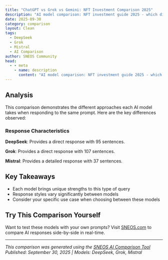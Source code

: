 ```yaml
---
title: "ChatGPT vs Grok vs Gemini: NFT Investment Comparison 2025"
description: "AI model comparison: NFT investment guide 2025 - which digital assets will actually hold value?..."
date: 2025-09-30
category: comparison
layout: Clean
tags:
  - DeepSeek
  - Grok
  - Mistral
  - AI Comparison
author: SNEOS Community
head:
  - - meta
    - name: description
      content: "AI model comparison: NFT investment guide 2025 - which digital assets will actually hold value?..."
---
```


<ChatComparison
  title="ChatGPT vs Grok vs Gemini: NFT Investment Comparison 2025"
  prompt="NFT investment guide 2025 - which digital assets will actually hold value?"
  :responses='{
    "DeepSeek": "Of course. Here is a comprehensive NFT investment guide for 2025, focusing on how to identify digital assets with the highest potential to hold and appreciate in value.\n\n### The Core Thesis for 2025: Utility and Integration\n\nThe era of buying a JPEG simply because it\u0027s a JPEG is over. The 2021 hype cycle proved that without underlying utility, most NFTs are vulnerable to price collapse. In 2025, value will be derived from **what an NFT *does***, not just what it looks like.\n\nThink of an NFT not as a picture, but as a **key**. A key to a community, a game, a revenue stream, or a unique digital experience. The most valuable \u0022keys\u0022 will be those that unlock the most compelling and sustainable utilities.\n\n---\n\n### Key Pillars of Value for 2025 and Beyond\n\nHere are the categories and characteristics most likely to hold value.\n\n#### 1. The \u0022Blue-Chip\u0022 \u0026 Cultural Keystones\nThese are the established projects with proven resilience, strong communities, and historical significance. They are the \u0022digital real estate\u0022 of the NFT world.\n\n*   **Examples:** CryptoPunks, Bored Ape Yacht Club (BAYC), Art Blocks Curated, Azuki.\n*   **Why They Hold Value:**\n    *   **Brand Power:** They are household names, even outside crypto.\n    *   **Strong Community (Social Capital):** Ownership is a status symbol.\n    *   **Licensing \u0026 Commercial Rights:** Owners can often build their own brands and products using their NFT.\n    *   **Ecosystem Building:** Projects like BAYC have expanded into gaming (HV-MTL, Legends of the Mara), tokenomics ($APE), and real-world events (ApeFest).\n*   **2025 Outlook:** These will likely remain valuable, but their growth may slow. Their survival depends on continued innovation. Investing here is like investing in a legacy luxury brand.\n\n#### 2. Utility-First: Gaming \u0026 Entertainment (The \u0022Play-to-Earn\u0022 Evolution)\nThe \u0022Play-to-Earn\u0022 model is maturing into \u0022Play-and-Own.\u0022 The value is in NFTs that are essential for a fun and engaging gaming experience.\n\n*   **What to Look For:**\n    *   **True In-Game Utility:** NFTs that are powerful characters, unique land plots, or rare items that impact gameplay.\n    *   **Strong Gameplay Loop:** The game must be *fun* first. A sustainable economy is built on engagement, not just speculation.\n    *   **Interoperability Potential:** NFTs that could be used across multiple games or platforms in the future.\n*   **2025 Outlook:** Look for games with AAA-quality graphics and sustainable tokenomics. Projects that have survived the bear market and are nearing full launch are prime candidates.\n\n#### 3. The Access Pass: Membership \u0026 Real-World Benefits\nThis is one of the strongest utility cases. An NFT that acts as a lifetime membership to a network, event series, or service.\n\n*   **What to Look For:**\n    *   **Exclusive Events:** Access to IRL concerts, conferences, or parties.\n    *   **Networking Opportunities:** Membership in a private Discord or platform for high-net-worth or like-minded individuals.\n    *   **Product Discounts \u0026 Perks:** Think of it as a lifetime subscription or loyalty card.\n    *   **Proof-of-Attendance Protocols (POAP):** While not always high-value, collecting POAPs can prove your early involvement in significant projects, which can be a form of social capital.\n*   **2025 Outlook:** This category will explode. The value is directly tied to the quality and exclusivity of the benefits provided.\n\n#### 4. The Financialization of NFTs: DeFi x NFTs\nNFTs are becoming financialized assets, creating new ways to derive value from them beyond just selling.\n\n*   **Key Concepts:**\n    *   **NFT Lending \u0026 Borrowing:** Use your NFT as collateral to take out a loan without selling it.\n    *   **Fractionalization:** Breaking a high-value NFT (like a CryptoPunk) into smaller, more affordable pieces, allowing for shared ownership and increased liquidity.\n    *   **Royalty-Bearing NFTs:** NFTs that provide a share of the revenue from a project, album, or brand.\n*   **2025 Outlook:** Projects that pioneer secure and user-friendly financial tools for NFTs will be critical infrastructure. Owning NFTs that are compatible with these systems will be a major advantage.\n\n#### 5. The \u0022Soul\u0022 of Web3: Decentralized Identity (DID) \u0026 Soulbound Tokens (SBTs)\nThis is a more advanced but crucial concept. NFTs will increasingly represent your identity, credentials, and reputation on the blockchain.\n\n*   **What to Look For:**\n    *   **Soulbound Tokens (SBTs):** Non-transferable NFTs that represent things like educational degrees, work credentials, or event history. They can\u0027t be bought, only earned.\n    *   **Decentralized Identity (DID) Systems:** NFTs that act as your universal login and reputation score across Web3, granting you access and trust based on your on-chain history.\n*   **2025 Outlook:** This is a long-term bet on the fundamental infrastructure of Web3. The value isn\u0027t monetary in a direct sense, but in the access and trust it unlocks.\n\n---\n\n### A Practical Framework for Your 2025 Investment Strategy\n\nBefore you buy anything, ask these questions:\n\n1.  **What is the Utility?** Be specific. \u0022It looks cool\u0022 is not enough. Does it grant access? Does it generate revenue? Is it a vital tool in a game?\n2.  **Who is the Team?** Are they doxxed (publicly known)? Do they have a track record of delivering on promises? Check their GitHub\u2014is there active development?\n3.  **How Strong is the Community?** Lurk in the Discord and Twitter spaces. Is the community engaged, building, and positive? Or is it just people asking \u0022Wen moon?\u0022\n4.  **What is the Roadmap \u0026 Execution?** Look at the project\u0027s history. Have they hit their milestones? A beautiful roadmap is worthless without execution.\n5.  **Is the Art \u0026 Story Unique?** While secondary to utility, a strong artistic vision and compelling lore can create a powerful brand that stands the test of time.\n6.  **What is the Financial Health?** Look at trading volume, floor price history, and royalty structure. A project with a healthy, active market is more resilient.\n\n### Red Flags to Avoid in 2025\n\n*   **PFP-Only Projects:** A profile-picture project with no roadmap, utility, or experienced team is a high-risk gamble.\n*   **Guarantees of Profit:** Anyone guaranteeing returns is running a scam.\n*   **Anonymous, Inexperienced Teams:** The bear market weeded out many of these, but they will return during the next hype cycle.\n*   **Forked or Unoriginal Code:** Projects that are blatant copies of others with no innovation.\n*   **Artificially Inflated Volume:** Be wary of \u0022wash trading\u0022 where a project\u0027s team buys and sells to themselves to fake activity.\n\n### Final Verdict\n\nIn 2025, the NFT space will be less about speculative gambling and more about **strategic investing in digital assets with tangible use cases.**\n\n**The digital assets that will hold value are those that function as:**\n*   **Keys** to exclusive communities and experiences.\n*   **Tools** within engaging digital worlds.\n*   **Tickets** to real-world events and networks.\n*   **Collateral** in a decentralized financial system.\n*   **Credentials** for your on-chain identity.\n\nFocus on the underlying value proposition, not the hype. Do your own research, understand the technology, and invest in projects that are building a lasting foundation for the future of the digital world.",
    "Grok": "Investing in NFTs (Non-Fungible Tokens) in 2025 requires a strategic approach, as the market has matured since the 2021-2022 hype cycle. While NFTs remain a speculative asset class, certain categories and trends are more likely to hold or appreciate in value over time. Below is a guide to navigating NFT investments in 2025, focusing on digital assets with potential long-term value, grounded in current market dynamics and forward-looking insights. Note that this is not financial advice\u2014always do your own research (DYOR) and consider the inherent risks of volatile markets.\n\n### 1. Understand the NFT Landscape in 2025\n- **Market Evolution**: By 2025, NFTs have likely moved beyond the initial \u0022JPEG speculation\u0022 phase. They are increasingly tied to utility, community, and integration with technologies like the metaverse, DeFi (Decentralized Finance), and Web3 ecosystems.\n- ** Regulation and Adoption**: Governments and institutions may have introduced clearer regulations by 2025, potentially stabilizing the market but also limiting some speculative fervor. Institutional adoption (e.g., by brands, gaming companies, and artists) will play a larger role in driving value.\n- **Technology Advancements**: Improved blockchain scalability (via Layer-2 solutions like Ethereum\u0027s rollups, Polygon, or others) and lower transaction fees will make NFTs more accessible, while AR/VR integration could enhance their use cases.\n\n### 2. Key Factors for NFT Value in 2025\nWhen assessing NFTs for investment, focus on these core drivers of long-term value:\n- **Utility**: NFTs that offer real-world or digital utility (e.g., access to exclusive communities, in-game assets, or ownership of virtual land) are more likely to retain value than purely collectible items.\n- **Community Strength**: Projects with active, engaged communities often sustain value better. Look for NFTs tied to DAOs (Decentralized Autonomous Organizations) or projects with strong governance and roadmap transparency.\n- **Scarcity and Provenance**: Rarity within a collection, along with verifiable ownership history on the blockchain, remains a key value driver for high-end NFTs.\n- **Cultural Relevance**: NFTs tied to influential artists, brands, or movements (e.g., digital art by Beeple or collaborations with major corporations like Nike) often hold cultural cachet that supports value.\n- **Interoperability**: NFTs usable across multiple platforms (e.g., metaverse-ready avatars or assets compatible with different games) are more likely to appreciate as Web3 ecosystems grow.\n\n### 3. Promising NFT Categories for 2025 Investment\nBased on current trends and projected growth, these categories are likely to hold or increase in value by 2025:\n#### a) Metaverse Land and Assets\n- **Why**: The metaverse is expected to expand significantly by 2025, with companies like Meta, Decentraland, and The Sandbox leading virtual world development. Owning virtual real estate or assets (e.g., avatars, wearables) in popular metaverse platforms could yield high returns if adoption grows.\n- **Where to Look**: Focus on established platforms like Decentraland (MANA) and The Sandbox (SAND), or emerging metaverse projects with strong backing. Watch for partnerships with major brands or gaming companies.\n- **Risk**: Value depends on user adoption\u2014if the metaverse fails to attract mainstream users, these assets could lose relevance.\n\n#### b) Gaming NFTs (Play-to-Earn and In-Game Assets)\n- **Why**: Play-to-earn (P2E) and blockchain-based games are projected to grow as gamers embrace ownership of in-game items (e.g., weapons, skins, characters). These NFTs often have utility within their ecosystems.\n- **Where to Look**: Invest in assets from popular games like Axie Infinity (if it sustains momentum), Star Atlas, or upcoming titles with strong developer teams and community buzz. Also, consider platforms like Enjin that support NFT creation for games.\n- **Risk**: Game-specific NFTs can plummet in value if the game loses popularity. Diversify across multiple gaming ecosystems.\n\n#### c) Art and Collectibles by Renowned Creators\n- **Why**: High-end digital art and collectibles from established artists or iconic collections (e.g., CryptoPunks, Bored Ape Yacht Club) have proven to hold value as status symbols and cultural artifacts.\n- **Where to Look**: Target blue-chip NFTs like CryptoPunks or BAYC (if you can afford floor prices) for stability, or look for works by emerging artists gaining traction on platforms like Foundation or SuperRare. Also, keep an eye on collaborations between traditional artists and NFT platforms.\n- **Risk**: Art NFTs are highly speculative and tied to market sentiment. Avoid overpaying for hyped collections without cultural staying power.\n\n#### d) Music and Entertainment NFTs\n- **Why**: Musicians and entertainers are increasingly using NFTs to monetize content (e.g., exclusive tracks, virtual concert tickets, or fractional ownership of royalties). This ties NFTs to real-world revenue streams.\n- **Where to Look**: Platforms like Royal (for music royalties) or projects by major artists dropping exclusive content. Virtual concert experiences in the metaverse could also be a growth area.\n- **Risk**: Value is tied to the artist\u2019s popularity and the platform\u2019s longevity\u2014choose projects with sustainable models.\n\n#### e) Utility-Driven NFTs (Memberships, Access Passes)\n- **Why**: NFTs that grant access to exclusive communities, events, or services (e.g., Bored Ape Yacht Club\u2019s perks or VeeFriends\u2019 conference access) often retain value due to ongoing utility and network effects.\n- **Where to Look**: Projects with clear roadmaps for delivering value to holders, such as Alpha Pass NFTs for early access to new platforms or DAO governance tokens tied to NFTs.\n- **Risk**: If the promised utility isn\u2019t delivered, value can collapse. Research the team\u2019s track record.\n\n### 4. Projects to Watch in 2025\nWhile specific projects can\u2019t be guaranteed to succeed, here are some categories and names likely to remain relevant based on current momentum:\n- **Blue-Chip Collections**: CryptoPunks, Bored Ape Yacht Club, and Art Blocks Curated\u2014often seen as \u201Cdigital heirlooms\u201D with historical significance.\n- **Metaverse Leaders**: Decentraland, The Sandbox, and newer players like Somnium Space.\n- **Gaming Innovators**: Axie Infinity (if it adapts), Illuvium, and Star Atlas for high-quality blockchain games.\n- **Emerging Ecosystems**: Watch for Layer-1 and Layer-2 blockchains (e.g., Solana, Avalanche, Polygon) hosting innovative NFT projects with low fees and high scalability.\n\n### 5. How to Invest Wisely in NFTs for 2025\n- **Start Small and Diversify**: Allocate only a small portion of your portfolio to NFTs (e.g., 1-5%) since they\u2019re high-risk. Spread investments across categories (e.g., art, gaming, metaverse) to mitigate losses.\n- **Research Deeply**: Use tools like OpenSea, Rarible, or Dune Analytics to track sales data, floor prices, and community activity. Join Discord or Twitter communities to gauge sentiment and roadmap progress.\n- **Focus on Long-Term Holders**: Avoid flipping NFTs for quick profits unless you\u2019re experienced\u2014short-term speculation is riskier in a maturing market. Look for projects with \u201Cdiamond-handed\u201D communities.\n- **Secure Your Assets**: Use hardware wallets (e.g., Ledger, Trezor) to store NFTs and avoid phishing scams. Never share private keys or seed phrases.\n- **Timing the Market**: NFT markets often follow crypto cycles. Buying during bear markets (low sentiment) and holding through bull runs can maximize returns, though timing is hard to predict.\n\n### 6. Risks to Consider\n- **Market Volatility**: NFT prices are tied to crypto market sentiment (e.g., Ethereum price fluctuations) and can crash during bear markets.\n- **Regulatory Uncertainty**: Governments may impose taxes, bans, or restrictions on NFTs, impacting liquidity and value.\n- **Project Failure**: Many NFT projects fail to deliver on promises\u2014rug pulls and abandoned roadmaps are common.\n- **Environmental Concerns**: If energy-intensive blockchains (like Ethereum pre-merge) face backlash, NFT adoption could slow unless sustainable solutions dominate by 2025.\n\n### 7. Predictions for NFT Value in 2025\n- **Mainstream Integration**: NFTs will likely be integrated into everyday digital experiences (e.g., social media profile pictures, virtual event tickets, or brand loyalty programs), driving demand for utility-based tokens.\n- **Consolidation**: The market may see fewer but higher-quality projects as speculative \u201Cmeme\u201D NFTs fade. Blue-chip and utility-driven NFTs will dominate.\n- **Price Polarization**: High-end NFTs (e.g., CryptoPunks) may appreciate further as status symbols, while low-value collections struggle unless tied to utility.\n\n### Conclusion\nIn 2025, the NFTs most likely to hold value will be those with utility, strong communities, and ties to growing sectors like the metaverse, gaming, and entertainment. Focus on established blue-chip collections for stability, metaverse and gaming assets for growth potential, and utility-driven NFTs for practical value. Always approach NFT investing with caution\u2014treat it as a speculative venture, allocate funds you can afford to lose, and stay informed about market trends and technological developments. Tools like NFT marketplaces, Twitter Spaces, and blockchain analytics will be your best allies in identifying winners in this evolving space. What specific NFT categories or projects are you eyeing? I can dig deeper into those if you\u2019d like!",
    "Mistral": "Predicting the future of NFTs (Non-Fungible Tokens) and which digital assets will hold value in 2025 involves a mix of understanding current trends, technological advancements, and market dynamics. Here are some key considerations and potential areas where NFTs might retain or increase their value:\n\n### 1. **Art and Collectibles**\n- **Blue-Chip NFTs**: Established collections like CryptoPunks, Bored Ape Yacht Club (BAYC), and Art Blocks have shown resilience and continued interest. These are likely to remain valuable due to their historical significance and community support.\n- **Emerging Artists**: Keep an eye on up-and-coming digital artists who are gaining traction. Early investments in promising artists can yield significant returns.\n\n### 2. **Gaming and Metaverse**\n- **In-Game Assets**: NFTs representing in-game items, characters, and virtual real estate in popular metaverse platforms like Decentraland, The Sandbox, and Axie Infinity are likely to hold value as these ecosystems grow.\n- **Interoperability**: Assets that can be used across multiple games and platforms may become more valuable due to their versatility.\n\n### 3. **Music and Media**\n- **Music NFTs**: Digital assets representing ownership of music tracks, albums, or concert tickets can hold value, especially if they come with additional perks like royalties or exclusive access.\n- **Film and TV**: NFTs tied to popular films, TV shows, or digital content can also be valuable, especially if they offer unique experiences or rights.\n\n### 4. **Real Estate and Virtual Land**\n- **Virtual Real Estate**: As the metaverse continues to develop, virtual land in popular platforms will likely retain or increase in value, especially in prime locations.\n- **Real-World Integration**: NFTs that represent ownership of real-world properties or integrate with real-world assets could also be valuable.\n\n### 5. **Utility and Functional NFTs**\n- **Membership and Access**: NFTs that grant access to exclusive communities, events, or services can hold value due to their utility.\n- **Identity and Credentials**: NFTs representing digital identities, certificates, or credentials could become more valuable as blockchain technology becomes more integrated into everyday life.\n\n### 6. **Sustainability and Eco-Friendly NFTs**\n- **Green NFTs**: As environmental concerns grow, NFTs that are created on eco-friendly blockchains or support sustainable initiatives may hold more value.\n\n### 7. **Regulatory and Legal Considerations**\n- **Compliance**: NFTs that comply with evolving regulations and legal frameworks are more likely to retain value. Keep an eye on regulatory developments in your region.\n\n### 8. **Community and Social Proof**\n- **Strong Communities**: NFTs backed by strong, active communities tend to hold value better. Look for projects with engaged communities and ongoing development.\n- **Social Proof**: NFTs endorsed by influential figures or institutions can also hold value due to their perceived legitimacy.\n\n### 9. **Technological Advancements**\n- **Interoperability**: NFTs that can be easily transferred and used across different blockchains and platforms may become more valuable.\n- **Scalability**: As blockchain technology improves, NFTs on more scalable and efficient blockchains could hold more value.\n\n### 10. **Market Trends and Sentiment**\n- **Trend Analysis**: Stay updated with market trends and sentiment. Platforms like OpenSea, Rarible, and SuperRare can provide insights into what\u0027s popular and valuable.\n- **Investor Sentiment**: Pay attention to what major investors and influencers are saying and doing in the NFT space.\n\n### Conclusion\nInvesting in NFTs in 2025 will require a balanced approach, considering both the intrinsic value of the assets and the broader market trends. Diversifying your portfolio across different types of NFTs and staying informed about technological and regulatory developments will be crucial. Always conduct thorough research and consider consulting with financial advisors or experts in the field."
  }'
  published-date="11:08"
/>

## Analysis

This comparison demonstrates the different approaches each AI model takes when responding to the same prompt. Here are the key differences observed:

### Response Characteristics

**DeepSeek**: Provides a direct response with 95 sentences. 

**Grok**: Provides a direct response with 107 sentences. 

**Mistral**: Provides a detailed response with 37 sentences. 

## Key Takeaways

- Each model brings unique strengths to this type of query
- Response styles vary significantly between models
- Consider your specific use case when choosing between these models

## Try This Comparison Yourself

Want to test these models with your own prompts? Visit [SNEOS.com](https://sneos.com) to compare AI responses side-by-side in real-time.

---

*This comparison was generated using the [SNEOS AI Comparison Tool](https://sneos.com)*
*Published: September 30, 2025 | Models: DeepSeek, Grok, Mistral*
